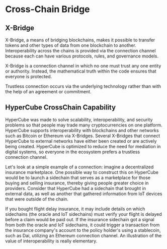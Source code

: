 # Cross-Chain Bridge

## X-Bridge

X-Bridge, a means of bridging blockchains, makes it possible to transfer tokens and other types of data from one blockchain to another. Interoperability across the chains is provided via the connection channel because each can have various protocols, rules, and governance models.

X-Bridge is a connection channel in which no one must trust any one entity or authority. Instead, the mathematical truth within the code ensures that everyone is protected.

Trustless connection occurs via the underlying technology rather than with the help of an agreement or commitment.

## HyperCube CrossChain Capability

HyperCube was made to solve scalability, interoperability, and security problems so that people may trade many cryptocurrencies on one platform. HyperCube supports interoperability with blockchains and other networks such as Bitcoin or Ethereum via X-Bridges. Several X-Bridges that connect HyperCube to external networks have either been created or are actively being created. HyperCube is optimized to reduce the need for mediation in digital systems, so everyone in the ecosystem prefers a trustless connection channel.

Let's look at a simple example of a connection: imagine a decentralized insurance marketplace. One possible way to construct this on HyperCube would be to launch a sidechain that serves as a marketplace for those buying and selling insurance, thereby giving people greater choice in providers. Consider that HyperCube had a sidechain that brought in external data, as well as another that gathered information from IoT devices that were outside of the chain.

If you bought flight delay insurance, it may include details on which sidechains (the oracle and IoT sidechains) must verify your flight is delayed before a claim would be paid out. If the insurance sidechain got a signal from both the oracle and IoT sidechains, it could trigger a transaction from the insurance company's account to the policy holder's using a stablecoin, such as Dai, utilizing an Ethereum connection channel. An illustration of the value of interoperability is really elementary.
